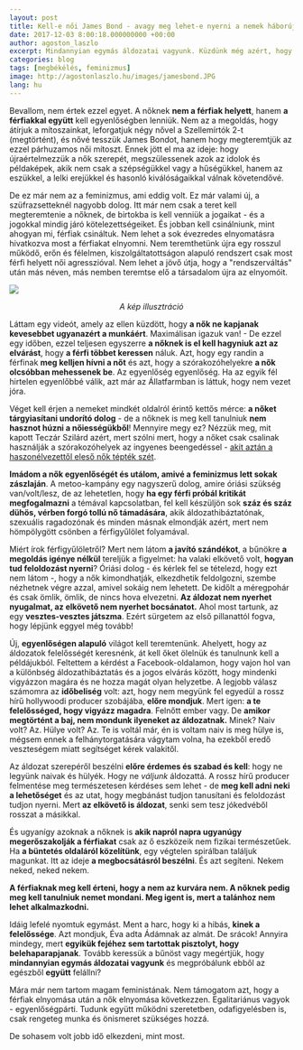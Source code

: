 ```yaml
---
layout: post
title: Kell-e női James Bond - avagy meg lehet-e nyerni a nemek háborúját?
date: 2017-12-03 8:00:18.000000000 +00:00
author: agoston_laszlo
excerpt: Mindannyian egymás áldozatai vagyunk. Küzdünk még azért, hogy bebizonyítsuk, ki a hibásabb vagy megpróbálunk végre ebből az egészből együtt felállni?
categories: blog
tags: [megbékélés, feminizmus]
image: http://agostonlaszlo.hu/images/jamesbond.JPG
lang: hu
---
```

Bevallom, nem értek ezzel egyet. A nőknek **nem a férfiak helyett**, hanem **a férfiakkal együtt** kell egyenlőségben lenniük. Nem az a megoldás, hogy átírjuk a mítoszainkat, leforgatjuk négy nővel a Szellemírtók 2-t (megtörtént), és nővé tesszük James Bondot, hanem hogy megteremtjük az ezzel párhuzamos női mítoszt. Ennek jött el ma az ideje: hogy újraértelmezzük a nők szerepét, megszülessenek azok az idolok és példaképek, akik nem csak a szépségükkel vagy a hűségükkel, hanem az eszükkel, a lelki erejükkel és hasonló kiválóságaikkal válnak követendővé.

De ez már nem az a feminizmus, ami eddig volt. Ez már valami új, a szüfrazsetteknél nagyobb dolog. Itt már nem csak a teret kell megteremtenie a nőknek, de birtokba is kell venniük a jogaikat - és a jogokkal mindig járó kötelezettségeiket. És jobban kell csinálniunk, mint ahogyan mi, férfiak csináltuk. Nem lehet a sok évezredes elnyomatásra hivatkozva most a férfiakat elnyomni. Nem teremthetünk újra egy rosszul működő, erőn és félelmen, kiszolgáltatottságon alapuló rendszert csak most férfi helyett női agresszióval. Nem lehet a jövő útja, hogy a "rendszerváltás" után más néven, más nemben teremtse elő a társadalom újra az elnyomóit. 

![](http://agostonlaszlo.hu/images/jamesbond.JPG)
<center><i> A kép illusztráció</i></center>

Láttam egy videót, amely az ellen küzdött, hogy **a nők ne kapjanak kevesebbet ugyanazért a munkáért**. Maximálisan igazuk van! - De ezzel egy időben, ezzel teljesen egyszerre **a nőknek is el kell hagyniuk azt az elvárást**, hogy **a férfi többet keressen** náluk. Azt, hogy egy randin a férfinak **meg kelljen hívni a nőt** és azt, hogy a szórakozóhelyekre **a nők olcsóbban mehessenek be**. Az egyenlőség egyenlőség. Ha az egyik fél hirtelen egyenlőbbé válik, azt már az Állatfarmban is láttuk, hogy nem vezet jóra. 

Véget kell érjen a nemeket mindkét oldalról érintő kettős mérce: **a nőket tárgyiasítani undorító dolog** - de a nőknek is meg kell tanulniuk **nem hasznot húzni a nőiességükből**! Mennyire megy ez? Nézzük meg, mit kapott Teczár Szilárd azért, mert szólni mert, hogy a nőket csak csalinak használják a szórakozóhelyek az ingyenes beengedéssel - [akit aztán a haszonélvezettől eleső nők tépték szét](https://femina.hu/terasz/teczar_szilard/).

**Imádom a nők egyenlőségét és utálom, amivé a feminizmus lett sokak zászlaján**. A metoo-kampány egy nagyszerű dolog, amire óriási szükség van/volt/lesz, de az lehetetlen, hogy **ha egy férfi próbál kritikát megfogalmazni** a témával kapcsolatban, fel kell készüljön sok **száz és száz dühös, vérben forgó tollú nő támadására**, akik áldozathibáztatónak, szexuális ragadozónak és minden másnak elmondják azért, mert nem hömpölygött csönben a férfigyűlölet folyamával. 

Miért írok férfigyűlöletről? Mert nem látom **a javító szándékot**, a bűnökre **a megoldás igénye nélkül** tereljük a figyelmet: ha valaki elkövető volt, **hogyan tud feloldozást nyerni**? Óriási dolog - és kérlek fel se tételezd, hogy ezt nem látom -, hogy a nők kimondhatják, elkezdhetik feldolgozni, szembe nézhetnek végre azzal, amivel sokáig nem lehetett. De kidőlt a méregpohár és csak ömlik, ömlik, de nincs hova elvezetni. **Az áldozat nem nyerhet nyugalmat, az elkövető nem nyerhet bocsánatot.** Ahol most tartunk, az egy **vesztes-vesztes játszma**. Ezért sürgetem az első pillanattól fogva, hogy lépjünk eggyel még tovább!

Új, **egyenlőségen alapuló** világot kell teremtenünk. Ahelyett, hogy az áldozatok felelősségét keresnénk, át kell őket ölelnük és tanulnunk kell a példájukból. Feltettem a kérdést a Facebook-oldalamon, hogy vajon hol van a különbség áldozathibáztatás és a jogos elvárás között, hogy mindenki vigyázzon magára és ne hozza magát olyan helyzetbe. A legjobb válasz számomra az **időbeliség** volt: azt, hogy nem megyünk fel egyedül a rossz hírű hollywoodi producer szobájába, **előre mondjuk**. Mert igen: **a te felelősséged, hogy vigyázz magadra**. Felnőtt ember vagy. De **amikor megtörtént a baj, nem mondunk ilyeneket az áldozatnak.** Minek? Naiv volt? Az. Hülye volt? Az. Te is voltál már, én is voltam naiv is meg hülye is, mégsem ennek a felhánytorgatására vágytam volna, ha ezekből eredő veszteségem miatt segítséget kérek valakitől. 

Az áldozat szerepéről beszélni **előre érdemes és szabad és kell**: hogy ne legyünk naivak és hülyék. Hogy ne *váljunk* áldozattá. A rossz hírű producer felmentése meg természetesen kérdéses sem lehet - de **meg kell adni neki a lehetőséget** és az utat, hogy megbánást tudjon tanusítani és feloldozást tudjon nyerni. Mert **az elkövető is áldozat**, senki sem tesz jókedvéből rosszat a másikkal. 

És ugyanígy azoknak a nőknek is **akik napról napra ugyanúgy megerőszakolják a férfiakat** csak az ő eszközeik nem fizikai természetűek. Ha **a büntetés oldaláról közelítünk**, egy végtelen spirálban találjuk magunkat. Itt az ideje **a megbocsátásról beszélni**. És azt segíteni. Nekem neked, neked nekem.

**A férfiaknak meg kell érteni, hogy a nem az kurvára nem. A nőknek pedig meg kell tanulniuk nemet mondani. Meg igent is, mert a talánhoz nem lehet alkalmazkodni.**

Idáig lefelé nyomtuk egymást. Ment a harc, hogy ki a hibás, **kinek a felelőssége**. Azt mondjuk, Éva adta Ádámnak az almát. De srácok! Annyira mindegy, mert **egyikük fejéhez sem tartottak pisztolyt, hogy belehaparapjanak**. Tovább keressük a bűnöst vagy megértjük, hogy **mindannyian egymás áldozatai vagyunk** és megpróbálunk ebből az egészből **együtt** felállni?

Mára már nem tartom magam feministának. Nem támogatom azt, hogy a férfiak elnyomása után a nők elnyomása következzen. Egalitariánus vagyok - egyenlőségpárti. Tudunk együtt működni szeretetben, odafigyelésben is, csak rengeteg munka és önismeret szükséges hozzá.

De sohasem volt jobb idő elkezdeni, mint most.

